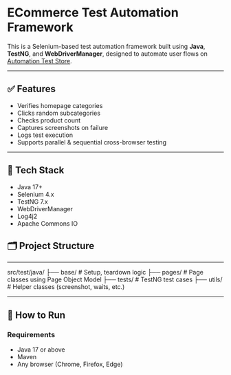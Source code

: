 # ECommerce Test Automation Framework

This is a Selenium-based test automation framework built using **Java**, **TestNG**, and **WebDriverManager**, designed to automate user flows on [Automation Test Store](https://automationteststore.com).

---

## ✅ Features

- Verifies homepage categories
- Clicks random subcategories
- Checks product count
- Captures screenshots on failure
- Logs test execution
- Supports parallel & sequential cross-browser testing

---

## 🧰 Tech Stack

- Java 17+
- Selenium 4.x
- TestNG 7.x
- WebDriverManager
- Log4j2
- Apache Commons IO



## 🗂️ Project Structure
---

src/test/java/
├── base/ # Setup, teardown logic
├── pages/ # Page classes using Page Object Model
├── tests/ # TestNG test cases
├── utils/ # Helper classes (screenshot, waits, etc.)

---

## 🚀 How to Run

### Requirements
- Java 17 or above
- Maven
- Any browser (Chrome, Firefox, Edge)


